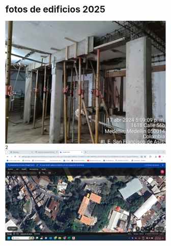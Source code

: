 # fotos de edificios 2025
![texto](Captura%20de%20pantalla%202024-05-23%20125215.png)
2
![texto](Captura%20de%20pantalla%20(557).png)